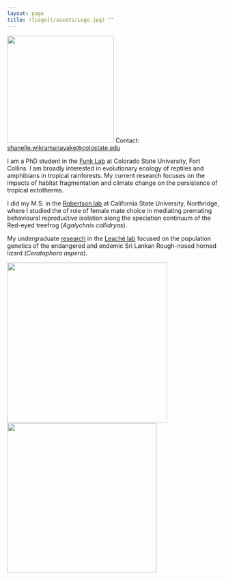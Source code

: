 ```yaml
---
layout: page
title: ![Logo](/assets/Logo.jpg) ""
---
```

<img src="/assets/Field_pic2.jpg"  width="250" height="250"> Contact: 
shanelle.wikramanayake@colostate.edu

I am a PhD student in the [Funk Lab](https://sites.google.com/view/funklab/home?authuser=0) at Colorado State University, Fort Collins. 
I am broadly interested in evolutionary ecology of reptiles and amphibians in tropical rainforests. My current research focuses on the impacts of habitat fragmentation and climate change on the persistence of tropical ectotherms. 

I did my M.S. in the [Robertson lab](https://jrobertsonlab.wordpress.com/) at California State University, Northridge, where I studied the of role of female mate choice in mediating premating behavioural reproductive isolation along the speciation continuum of the Red-eyed treefrog (_Agalychnis callidryas_).

My undergraduate [research](https://doi.org/10.1111/btp.12970) in the [Leaché lab](https://faculty.washington.edu/leache/wordpress/) focused on the population genetics of the endangered and endemic Sri Lankan Rough-nosed horned lizard (_Ceratophora aspera_). 

<img src="/assets/Aspera.jpg"  width="375" height="375">  <img src="/assets/RETFHome.jpg"  width="350" height="350">

